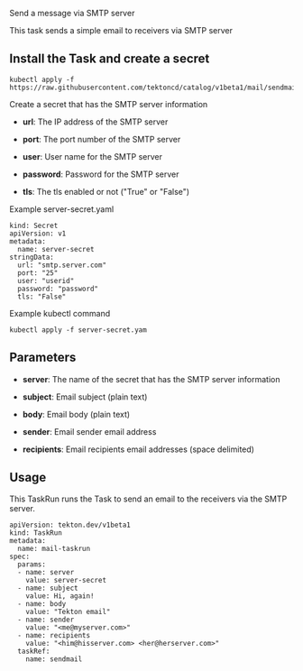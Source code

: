Send a message via SMTP server

This task sends a simple email to receivers via SMTP server

## Install the Task and create a secret

```
kubectl apply -f https://raw.githubusercontent.com/tektoncd/catalog/v1beta1/mail/sendmail.yaml
```

Create a secret that has the SMTP server information

* **url**: The IP address of the SMTP server

* **port**: The port number of the SMTP server

* **user**: User name for the SMTP server

* **password**: Password for the SMTP server

* **tls**: The tls enabled or not ("True" or "False")

Example server-secret.yaml
```
kind: Secret
apiVersion: v1
metadata:
  name: server-secret
stringData:
  url: "smtp.server.com"
  port: "25"
  user: "userid"
  password: "password"
  tls: "False"
```

Example kubectl command
```
kubectl apply -f server-secret.yam
```

## Parameters

* **server**: The name of the secret that has the SMTP server information

* **subject**: Email subject (plain text)

* **body**: Email body (plain text)

* **sender**: Email sender email address

* **recipients**: Email recipients email addresses (space delimited)

## Usage

This TaskRun runs the Task to send an email to the receivers via the SMTP server.

```
apiVersion: tekton.dev/v1beta1
kind: TaskRun
metadata:
  name: mail-taskrun
spec:
  params:
  - name: server
    value: server-secret
  - name: subject
    value: Hi, again!
  - name: body
    value: "Tekton email"
  - name: sender
    value: "<me@myserver.com>"
  - name: recipients
    value: "<him@hisserver.com> <her@herserver.com>"
  taskRef:
    name: sendmail
```
